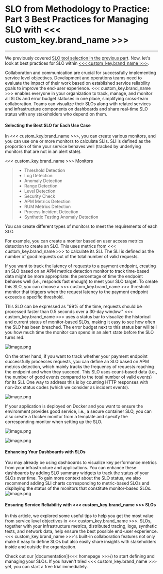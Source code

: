 # SLO from Methodology to Practice: Part 3 Best Practices for Managing SLO with <<< custom_key.brand_name >>>

---

We previously covered [SLO tool selection in the previous part](slo-part2.md). Now, let's look at best practices for SLO within [<<< custom_key.brand_name >>>](https://guance.com/).

Collaboration and communication are crucial for successfully implementing service level objectives. Development and operations teams need to evaluate the impact of their work based on established service reliability goals to improve the end-user experience. <<< custom_key.brand_name >>> enables everyone in your organization to track, manage, and monitor all SLOs and error budget statuses in one place, simplifying cross-team collaboration. Teams can visualize their SLOs along with related services and infrastructure components on dashboards and share real-time SLO status with any stakeholders who depend on them.

#### Selecting the Best SLO for Each Use Case

In <<< custom_key.brand_name >>>, you can create various monitors, and you can use one or more monitors to calculate SLIs. SLI is defined as the proportion of time your service behaves well (tracked by underlying monitors that are not in an alert state).

<<< custom_key.brand_name >>> Monitors
> - Threshold Detection
> - Log Detection
> - Anomaly Detection
> - Range Detection
> - Level Detection
> - Security Check
> - APM Metrics Detection
> - RUM Metrics Detection
> - Process Incident Detection
> - Synthetic Testing Anomaly Detection

You can create different types of monitors to meet the requirements of each SLO.

For example, you can create a monitor based on user access metrics detection to create an SLO. This uses metrics from <<< custom_key.brand_name >>> to calculate its SLI. The SLI is defined as the number of good requests out of the total number of valid requests.

If you want to track the latency of requests to a payment endpoint, creating an SLO based on an APM metrics detection monitor to track time-based data might be more appropriate: the percentage of time the endpoint behaves well (i.e., responds fast enough) to meet your SLO target. To create this SLO, you can choose a <<< custom_key.brand_name >>> threshold monitor that triggers when the request latency to the payment endpoint exceeds a specific threshold.

This SLO can be expressed as "99% of the time, requests should be processed faster than 0.5 seconds over a 30-day window." <<< custom_key.brand_name >>> uses a status bar to visualize the historical and current status of monitor-based SLOs, making it easy to see how often the SLO has been breached. The error budget next to this status bar will tell you how much time the monitor can spend in an alert state before the SLO turns red.

![image.png](../images/slo-part3-1.png)

On the other hand, if you want to track whether your payment endpoint successfully processes requests, you can define an SLO based on APM metrics detection, which mainly tracks the frequency of requests reaching the endpoint and when they succeed. This SLO uses count-based data (i.e., the number of good events compared to the total number of valid events) for its SLI. One way to address this is by counting HTTP responses with non-2xx status codes (which we consider as incident events).

![image.png](../images/slo-part3-2.png)

If your application is deployed on Docker and you want to ensure the environment provides good service, i.e., a secure container SLO, you can also create a Docker monitor from a template and specify the corresponding monitor when setting up the SLO.

![image.png](../images/slo-part3-3.png)

![image.png](../images/slo-part3-4.png)

#### Enhancing Your Dashboards with SLOs

You may already be using dashboards to visualize key performance metrics from your infrastructure and applications. You can enhance these dashboards by adding SLO summary widgets to track the status of your SLOs over time. To gain more context about the SLO status, we also recommend adding SLI charts corresponding to metric-based SLOs and displaying the status of the monitors that constitute monitor-based SLOs.
![image.png](../images/slo-part3-5.png)

#### Ensuring Service Reliability with <<< custom_key.brand_name >>> SLOs

In this article, we explored some useful tips to help you get the most value from service level objectives in <<< custom_key.brand_name >>>. SLOs, together with your infrastructure metrics, distributed tracing, logs, synthetic tests, and network data, help ensure the best possible end-user experience. <<< custom_key.brand_name >>>'s built-in collaboration features not only make it easy to define SLOs but also easily share insights with stakeholders inside and outside the organization.

Check out our [documentation](<<< homepage >>>/) to start defining and managing your SLOs. If you haven't tried <<< custom_key.brand_name >>> yet, you can start a free trial immediately.